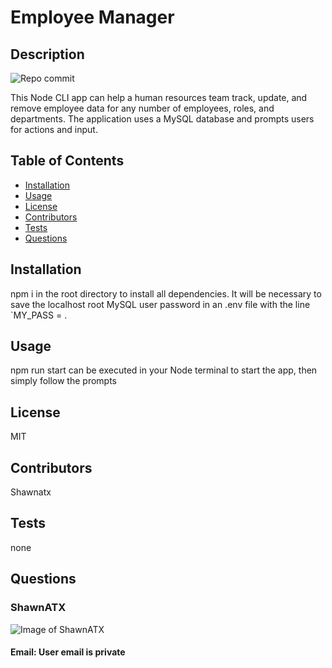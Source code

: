 
# Employee Manager

## Description

![Repo commit](https://img.shields.io/github/last-commit/ShawnATX/Employee-Manager)

This Node CLI app can help a human resources team track, update, and remove employee data for any number of employees, roles, and departments. The application uses a MySQL database and prompts users for actions and input.

## Table of Contents

* [Installation](#installation)
* [Usage](#usage)
* [License](#license)
* [Contributors](#contributors)
* [Tests](#tests)
* [Questions](#questions)


## Installation

npm i in the root directory to install all dependencies. It will be necessary to save the localhost root MySQL user password in an .env file with the line `MY_PASS = <your password>.

## Usage

npm run start can be executed in your Node terminal to start the app, then simply follow the prompts

## License

MIT

## Contributors

Shawnatx

## Tests

none

## Questions

### ShawnATX
![Image of ShawnATX](https://avatars2.githubusercontent.com/u/37752327?v=4)
#### Email: User email is private


